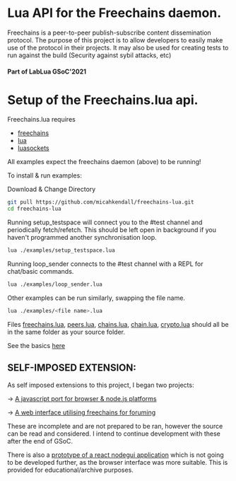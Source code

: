 
# Lua API for the Freechains daemon.

Freechains is a peer-to-peer publish-subscribe content dissemination protocol. The purpose of this project is to allow developers to easily make use of the protocol in their projects. It may also be used for creating tests to run against the build (Security against sybil attacks, etc)

#### Part of LabLua GSoC'2021

# Setup of the Freechains.lua api.

Freechains.lua requires
- [freechains](https://github.com/Freechains/README)
- [lua](http://www.lua.org)
- [luasockets](https://github.com/diegonehab/luasocket)

All examples expect the freechains daemon (above) to be running!

To install & run examples:

Download & Change Directory
```bash
git pull https://github.com/micahkendall/freechains-lua.git
cd freechains-lua
```

Running setup_testspace will connect you to the #test channel and periodically fetch/refetch.
This should be left open in background if you haven't programmed another synchronisation loop.
```bash
lua ./examples/setup_testspace.lua
```

Running loop_sender connects to the #test channel with a REPL for chat/basic commands.
```bash
lua ./examples/loop_sender.lua
```

Other examples can be run similarly, swapping the file name.
```bash
lua ./examples/<file name>.lua
```

Files [freechains.lua](../freechains.lua), [peers.lua](../peers.lua), [chains.lua](../chains.lua), [chain.lua](../chain.lua), [crypto.lua](../crypto.lua) should all be in the same folder as your source folder. 

See the basics [here](docs/basics.md)

## SELF-IMPOSED EXTENSION:
As self imposed extensions to this project, I began two projects:


-> [A javascript port for browser & node.js platforms](https://github.com/micahkendall/freechains.js)

-> [A web interface utilising freechains for foruming](https://github.com/micahkendall/freechains-web)


These are incomplete and are not prepared to be ran, however the source can be read and considered.
I intend to continue development with these after the end of GSoC.


There is also a [prototype of a react nodegui application](https://github.com/micahkendall/fc-nodegui-prototype) which is not going to be developed further, as the browser interface was more suitable. This is provided for educational/archive purposes.